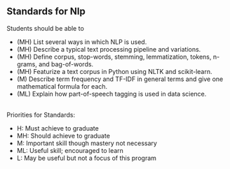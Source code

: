 ## Standards for Nlp
Students should be able to
 * (MH) List several ways in which NLP is used.
 * (MH) Describe a typical text processing pipeline and variations.
 * (MH) Define corpus, stop-words, stemming, lemmatization, tokens, n-grams, and bag-of-words.
 * (MH) Featurize a text corpus in Python using NLTK and scikit-learn.
 * (M) Describe term frequency and TF-IDF in general terms and give one mathematical formula for each.
 * (ML) Explain how part-of-speech tagging is used in data science.

<br/>Priorities for Standards:
 * H:  Must achieve to graduate
 * MH: Should achieve to graduate
 * M:  Important skill though mastery not necessary
 * ML: Useful skill; encouraged to learn
 * L:  May be useful but not a focus of this program